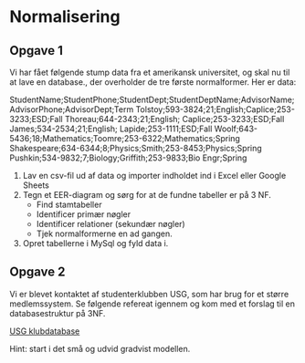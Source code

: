 # Normalisering


##  Opgave 1

Vi har fået følgende stump data fra et amerikansk universitet, og skal nu til at lave en database., der overholder de tre første normalformer. Her er data:

StudentName;StudentPhone;StudentDept;StudentDeptName;AdvisorName;AdvisorPhone;AdvisorDept;Term
Tolstoy;593-3824;21;English;Caplice;253-3233;ESD;Fall
Thoreau;644-2343;21;English; Caplice;253-3233;ESD;Fall
James;534-2534;21;English; Lapide;253-1111;ESD;Fall
Woolf;643-5436;18;Mathematics;Toomre;253-6322;Mathematics;Spring
Shakespeare;634-6344;8;Physics;Smith;253-8453;Physics;Spring
Pushkin;534-9832;7;Biology;Griffith;253-9833;Bio Engr;Spring

1. Lav en csv-fil ud af data og importer indholdet ind i Excel eller Google Sheets
2. Tegn et EER-diagram og sørg for at de fundne tabeller er på 3 NF.
    * Find stamtabeller
    * Identificer primær nøgler
    * Identificer relationer (sekundær nøgler)
    * Tjek normalformerne en ad gangen.
3. Opret tabellerne i MySql og fyld data i.


## Opgave 2

Vi er blevet kontaktet af studenterklubben USG, som har brug for et større medlemssystem. Se følgende refereat igennem og kom med et forslag til en databasestruktur på 3NF.

[USG klubdatabase](usg_miniprojekt.pdf)

Hint: start i det små og udvid gradvist modellen.
 
